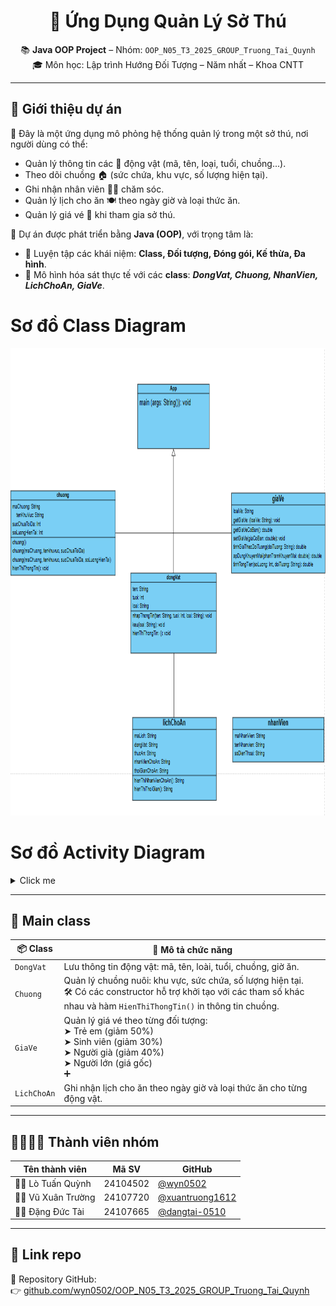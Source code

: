 <h1 align="center">🐾 Ứng Dụng Quản Lý Sở Thú</h1>

<p align="center">
  📚 <strong>Java OOP Project</strong> – Nhóm: <code>OOP_N05_T3_2025_GROUP_Truong_Tai_Quynh</code><br>
  🎓 Môn học: Lập trình Hướng Đối Tượng – Năm nhất – Khoa CNTT
</p>

---

## 📌 Giới thiệu dự án

🎯 Đây là một ứng dụng mô phỏng hệ thống quản lý trong một sở thú, nơi người dùng có thể:
- Quản lý thông tin các 🦁 động vật (mã, tên, loại, tuổi, chuồng...).
- Theo dõi chuồng 🏠 (sức chứa, khu vực, số lượng hiện tại).
- Ghi nhận nhân viên 👨‍🌾 chăm sóc.
- Quản lý lịch cho ăn 🍽️ theo ngày giờ và loại thức ăn.
- Quản lý giá vé 🎫 khi tham gia sở thú.

🔧 Dự án được phát triển bằng **Java (OOP)**, với trọng tâm là:
- 🎯 Luyện tập các khái niệm: **Class, Đối tượng, Đóng gói, Kế thừa, Đa hình**.
- 🔁 Mô hình hóa sát thực tế với các **class**: ***DongVat, Chuong, NhanVien, LichChoAn, GiaVe***.

# Sơ đồ Class Diagram
<img width="677" height="748" alt="Image" src="https://github.com/wyn0502/OOP_N05_T3_2025_GROUP_Truong_Tai_Quynh/blob/main/ZooManagementSystem/image/class%20diagram.png?raw=true"/>

# Sơ đồ Activity Diagram
<details>
<summary>Click me</summary>
<img width="696" height="732" alt="Image" src="https://github.com/user-attachments/assets/1630336a-5629-46f6-8ef2-4865798ce0ad" />
<img width="393" height="706" alt="Image" src="https://github.com/user-attachments/assets/bc42dae3-ffb3-4eb5-889c-82c032fc2acf" />
<img width="629" height="683" alt="Image" src="https://github.com/user-attachments/assets/946fc813-4757-4e8d-be5f-1b1838697849" />
<img width="474" height="627" alt="Image" src="https://github.com/user-attachments/assets/04166dc4-4de6-47d2-97b9-0cb4dd0fbbd6" />
<img width="857" height="736" alt="Image" src="https://github.com/user-attachments/assets/2a66e0e5-fd64-48c5-898c-70276ae92f37" />
</details>

---

## 🧱 Main class

| 📦 Class    | 📝 Mô tả chức năng                                                                                                                                                                  |
| ----------- | ----------------------------------------------------------------------------------------------------------------------------------------------------------------------------------- |
| `DongVat`   | Lưu thông tin động vật: mã, tên, loài, tuổi, chuồng, giờ ăn.                                                                                                                        |
| `Chuong`    | Quản lý chuồng nuôi: khu vực, sức chứa, số lượng hiện tại.<br>🛠️ Có các constructor hỗ trợ khởi tạo với các tham số khác nhau và hàm `HienThiThongTin()` in thông tin chuồng.      |
| `GiaVe`     | Quản lý giá vé theo từng đối tượng:<br> ➤ Trẻ em (giảm 50%)<br> ➤ Sinh viên (giảm 30%)<br> ➤ Người già (giảm 40%)<br> ➤ Người lớn (giá gốc)<br>➕                                                                                                          
| `LichChoAn` | Ghi nhận lịch cho ăn theo ngày giờ và loại thức ăn cho từng động vật.                                                                                                               |


---

## 👨‍👩‍👧‍👦 Thành viên nhóm

| Tên thành viên        | Mã SV      | GitHub                      |
|------------------------|------------|------------------------------|
| 🧑‍💻 Lò Tuấn Quỳnh       | 24104502   | [@wyn0502](https://github.com/wyn0502) |
| 👨‍💻 Vũ Xuân Trường      | 24107720   | [@xuantruong1612](https://github.com/xuantruong1612) |
| 👨‍💻 Đặng Đức Tài         | 24107665   | [@dangtai-0510](https://github.com/dangtai-0510)     |

---

## 🔗 Link repo

📂 Repository GitHub:  
👉 [github.com/wyn0502/OOP_N05_T3_2025_GROUP_Truong_Tai_Quynh](https://github.com/wyn0502/OOP_N05_T3_2025_GROUP_Truong_Tai_Quynh)
